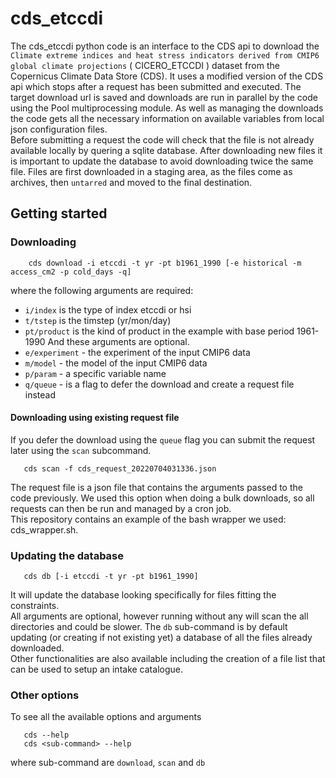 # cds_etccdi

The cds_etccdi python code is an interface to the CDS api to download the `Climate extreme indices and heat stress indicators derived from CMIP6 global climate projections`
( CICERO_ETCCDI ) dataset from the Copernicus Climate Data Store (CDS).
It uses a modified version of the CDS api which stops after a request has been submitted and executed. The target download url is saved and downloads are run in parallel by the code using the Pool multiprocessing module. As well as managing the downloads the code gets all the necessary information on available variables from local json configuration files. <br>
Before submitting a request the code will check that the file is not already available locally by quering a sqlite database. After downloading new files it is important to update the database to avoid downloading twice the same file. Files are first downloaded in a staging area, as the files come as archives, then `untarred` and moved to the final destination.

## Getting started

### Downloading

```code
    cds download -i etccdi -t yr -pt b1961_1990 [-e historical -m access_cm2 -p cold_days -q] 
```
 where the following arguments are required:
   - `i/index` is the type of index etccdi or hsi
   - `t/tstep` is the timstep (yr/mon/day)
   - `pt/product` is the kind of product in the example with base period 1961-1990
And these arguments are optional.
   - `e/experiment` - the experiment of the input CMIP6 data
   - `m/model` - the model of the input CMIP6 data
   - `p/param` - a specific variable name
   - `q/queue` - is a flag to defer the download and create a request file instead


#### Downloading using existing request file

If you defer the download using the `queue` flag you can submit the request later using the `scan` subcommand.

```code
   cds scan -f cds_request_20220704031336.json
```
The request file is a json file that contains the arguments passed to the code previously.
We used this option when doing a bulk downloads, so all requests can then be run and managed by a cron job.<br>
This repository contains an example of the bash wrapper we used: cds_wrapper.sh.

### Updating the database

  
```code
   cds db [-i etccdi -t yr -pt b1961_1990]
```

It will update the database looking specifically for files fitting the constraints.<br>
All arguments are optional, however running without any will scan the all directories and could be slower.
The `db` sub-command is by default updating (or creating if not existing yet) a database of all the files already downloaded.<br>
Other functionalities are also available including the creation of a file list that can be used to setup an intake catalogue.
    
### Other options

To see all the available options and arguments

```code
   cds --help
   cds <sub-command> --help
```

where sub-command are `download`, `scan` and `db`
   
